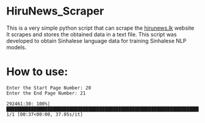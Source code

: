 # HiruNews_Scraper
This is a very simple python script that can scrape the [hirunews.lk](https://www.hirunews.lk) website It scrapes and stores the obtained data in a text file.
This script was developed to obtain Sinhalese language data for training Sinhalese NLP models.

# How to use:
```
Enter the Start Page Number: 20
Enter the End Page Number: 21

292461:30: 100%|███████████████████████████████████████████████████████████████████████████████████████████████████████████| 1/1 [00:37<00:00, 37.05s/it]

```
